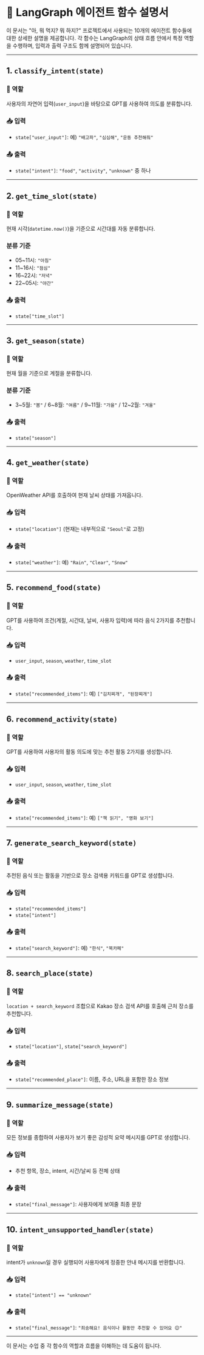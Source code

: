 
# 📘 LangGraph 에이전트 함수 설명서

이 문서는 "아, 뭐 먹지? 뭐 하지?" 프로젝트에서 사용되는 10개의 에이전트 함수들에 대한 상세한 설명을 제공합니다.
각 함수는 LangGraph의 상태 흐름 안에서 특정 역할을 수행하며, 입력과 출력 구조도 함께 설명되어 있습니다.

---

## 1. `classify_intent(state)`

### 📌 역할
사용자의 자연어 입력(`user_input`)을 바탕으로 GPT를 사용하여 의도를 분류합니다.

### 📥 입력
- `state["user_input"]`: 예) `"배고파"`, `"심심해"`, `"운동 추천해줘"`

### 📤 출력
- `state["intent"]`: `"food"`, `"activity"`, `"unknown"` 중 하나

---

## 2. `get_time_slot(state)`

### 📌 역할
현재 시각(`datetime.now()`)을 기준으로 시간대를 자동 분류합니다.

### 분류 기준
- 05~11시: `"아침"`
- 11~16시: `"점심"`
- 16~22시: `"저녁"`
- 22~05시: `"야간"`

### 📤 출력
- `state["time_slot"]`

---

## 3. `get_season(state)`

### 📌 역할
현재 월을 기준으로 계절을 분류합니다.

### 분류 기준
- 3~5월: `"봄"` / 6~8월: `"여름"` / 9~11월: `"가을"` / 12~2월: `"겨울"`

### 📤 출력
- `state["season"]`

---

## 4. `get_weather(state)`

### 📌 역할
OpenWeather API를 호출하여 현재 날씨 상태를 가져옵니다.

### 📥 입력
- `state["location"]` (현재는 내부적으로 `"Seoul"`로 고정)

### 📤 출력
- `state["weather"]`: 예) `"Rain"`, `"Clear"`, `"Snow"`

---

## 5. `recommend_food(state)`

### 📌 역할
GPT를 사용하여 조건(계절, 시간대, 날씨, 사용자 입력)에 따라 음식 2가지를 추천합니다.

### 📥 입력
- `user_input`, `season`, `weather`, `time_slot`

### 📤 출력
- `state["recommended_items"]`: 예) `["김치찌개", "된장찌개"]`

---

## 6. `recommend_activity(state)`

### 📌 역할
GPT를 사용하여 사용자의 활동 의도에 맞는 추천 활동 2가지를 생성합니다.

### 📥 입력
- `user_input`, `season`, `weather`, `time_slot`

### 📤 출력
- `state["recommended_items"]`: 예) `["책 읽기", "영화 보기"]`

---

## 7. `generate_search_keyword(state)`

### 📌 역할
추천된 음식 또는 활동을 기반으로 장소 검색용 키워드를 GPT로 생성합니다.

### 📥 입력
- `state["recommended_items"]`
- `state["intent"]`

### 📤 출력
- `state["search_keyword"]`: 예) `"한식"`, `"북카페"`

---

## 8. `search_place(state)`

### 📌 역할
`location + search_keyword` 조합으로 Kakao 장소 검색 API를 호출해 근처 장소를 추천합니다.

### 📥 입력
- `state["location"]`, `state["search_keyword"]`

### 📤 출력
- `state["recommended_place"]`: 이름, 주소, URL을 포함한 장소 정보

---

## 9. `summarize_message(state)`

### 📌 역할
모든 정보를 종합하여 사용자가 보기 좋은 감성적 요약 메시지를 GPT로 생성합니다.

### 📥 입력
- 추천 항목, 장소, intent, 시간/날씨 등 전체 상태

### 📤 출력
- `state["final_message"]`: 사용자에게 보여줄 최종 문장

---

## 10. `intent_unsupported_handler(state)`

### 📌 역할
intent가 `unknown`일 경우 실행되어 사용자에게 정중한 안내 메시지를 반환합니다.

### 📥 입력
- `state["intent"] == "unknown"`

### 📤 출력
- `state["final_message"]`: `"죄송해요! 음식이나 활동만 추천할 수 있어요 😊"`

---

이 문서는 수업 중 각 함수의 역할과 흐름을 이해하는 데 도움이 됩니다.

